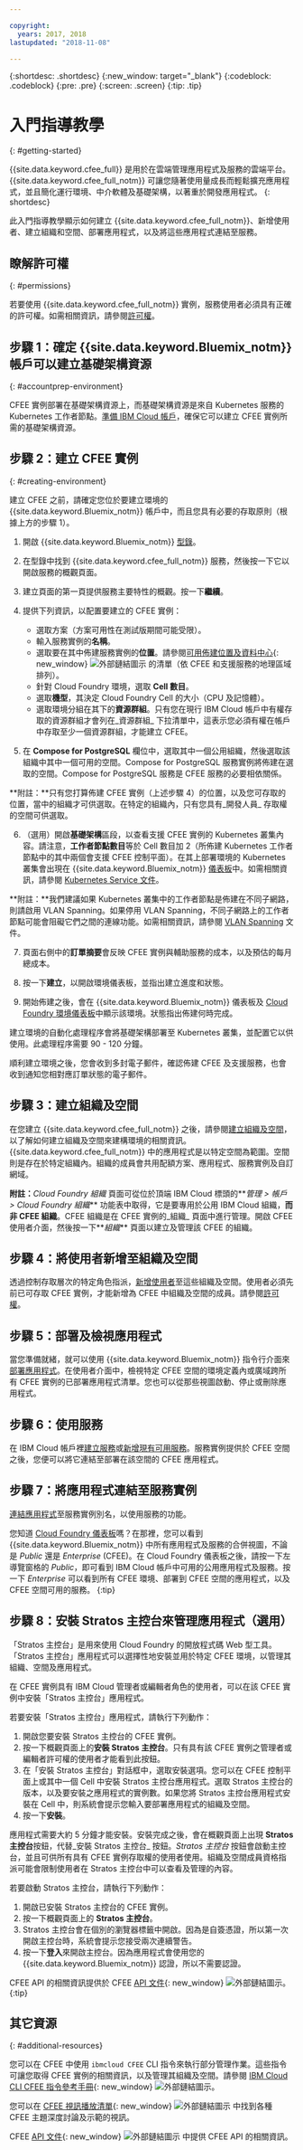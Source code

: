 ```yaml
---

copyright:
  years: 2017, 2018
lastupdated: "2018-11-08"

---
```


{:shortdesc: .shortdesc}
{:new_window: target="_blank"}
{:codeblock: .codeblock}
{:pre: .pre}
{:screen: .screen}
{:tip: .tip}

# 入門指導教學
{: #getting-started}

{{site.data.keyword.cfee_full}} 是用於在雲端管理應用程式及服務的雲端平台。{{site.data.keyword.cfee_full_notm}} 可讓您隨著使用量成長而輕鬆擴充應用程式，並且簡化運行環境、中介軟體及基礎架構，以著重於開發應用程式。
{: shortdesc}

此入門指導教學顯示如何建立 {{site.data.keyword.cfee_full_notm}}、新增使用者、建立組織和空間、部署應用程式，以及將這些應用程式連結至服務。

## 瞭解許可權
{: #permissions}

若要使用 {{site.data.keyword.cfee_full_notm}} 實例，服務使用者必須具有正確的許可權。如需相關資訊，請參閱[許可權](https://console.bluemix.net/docs/cloud-foundry/permissions.html)。

## 步驟 1：確定 {{site.data.keyword.Bluemix_notm}} 帳戶可以建立基礎架構資源
{: #accountprep-environment}

CFEE 實例部署在基礎架構資源上，而基礎架構資源是來自 Kubernetes 服務的 Kubernetes 工作者節點。[準備 IBM Cloud 帳戶](https://console.bluemix.net/docs/cloud-foundry/prepare-account.html)，確保它可以建立 CFEE 實例所需的基礎架構資源。

## 步驟 2：建立 CFEE 實例
{: #creating-environment}

建立 CFEE 之前，請確定您位於要建立環境的 {{site.data.keyword.Bluemix_notm}} 帳戶中，而且您具有必要的存取原則（根據上方的步驟 1）。

1.  開啟 {{site.data.keyword.Bluemix_notm}} [型錄](https://console.bluemix.net/catalog)。

2.  在型錄中找到 {{site.data.keyword.cfee_full_notm}} 服務，然後按一下它以開啟服務的概觀頁面。

3.  建立頁面的第一頁提供服務主要特性的概觀。按一下**繼續**。

4.  提供下列資訊，以配置要建立的 CFEE 實例：
    * 選取方案（方案可用性在測試版期間可能受限）。
    * 輸入服務實例的**名稱**。
    * 選取要在其中佈建服務實例的**位置**。請參閱[可用佈建位置及資料中心](https://console.bluemix.net/docs/cloud-foundry/index.html#provisioning-targets){: new_window} ![外部鏈結圖示](../icons/launch-glyph.svg "外部鏈結圖示") 的清單（依 CFEE 和支援服務的地理區域排列）。 
    * 針對 Cloud Foundry 環境，選取 **Cell 數目**。
    * 選取**機型**，其決定 Cloud Foundry Cell 的大小（CPU 及記憶體）。
    * 選取環境分組在其下的**資源群組**。只有您在現行 IBM Cloud 帳戶中有權存取的資源群組才會列在_資源群組_ 下拉清單中，這表示您必須有權在帳戶中存取至少一個資源群組，才能建立 CFEE。

5.  在 **Compose for PostgreSQL** 欄位中，選取其中一個公用組織，然後選取該組織中其中一個可用的空間。Compose for PostgreSQL 服務實例將佈建在選取的空間。Compose for PostgreSQL 服務是 CFEE 服務的必要相依關係。

**附註：**只有您打算佈建 CFEE 實例（上述步驟 4）的位置，以及您可存取的位置，當中的組織才可供選取。在特定的組織內，只有您具有_開發人員_ 存取權的空間可供選取。 

6.  （選用）開啟**基礎架構**區段，以查看支援 CFEE 實例的 Kubernetes 叢集內容。請注意，**工作者節點數目**等於 Cell 數目加 2（所佈建 Kubernetes 工作者節點中的其中兩個會支援 CFEE 控制平面）。在其上部署環境的 Kubernetes 叢集會出現在 {{site.data.keyword.Bluemix_notm}} [儀表板](https://console.bluemix.net/dashboard/apps/)中。如需相關資訊，請參閱 [Kubernetes Service 文件](https://console.bluemix.net/docs/containers/cs_why.html#cs_ov)。

**附註：**我們建議如果 Kubernetes 叢集中的工作者節點是佈建在不同子網路，則請啟用 VLAN Spanning。如果停用 VLAN Spanning，不同子網路上的工作者節點可能會阻礙它們之間的連線功能。如需相關資訊，請參閱 [VLAN Spanning](https://console.bluemix.net/docs/containers/cs_subnets.html#vlan-spanning) 文件。

7.  頁面右側中的**訂單摘要**會反映 CFEE 實例與輔助服務的成本，以及預估的每月總成本。

8.  按一下**建立**，以開啟環境儀表板，並指出建立進度和狀態。

9.  開始佈建之後，會在 {{site.data.keyword.Bluemix_notm}} 儀表板及 [Cloud Foundry 環境儀表板](https://console.bluemix.net/dashboard/cloudfoundry?filter=cf_environments)中顯示該環境。狀態指出佈建何時完成。

建立環境的自動化處理程序會將基礎架構部署至 Kubernetes 叢集，並配置它以供使用。此處理程序需要 90 - 120 分鐘。

順利建立環境之後，您會收到多封電子郵件，確認佈建 CFEE 及支援服務，也會收到通知您相對應訂單狀態的電子郵件。

## 步驟 3：建立組織及空間

在您建立 {{site.data.keyword.cfee_full_notm}} 之後，請參閱[建立組織及空間](https://console.bluemix.net/docs/cloud-foundry/orgs-spaces.html)，以了解如何建立組織及空間來建構環境的相關資訊。{{site.data.keyword.cfee_full_notm}} 中的應用程式是以特定空間為範圍。空間則是存在於特定組織內。組織的成員會共用配額方案、應用程式、服務實例及自訂網域。

**附註：**_Cloud Foundry 組織_ 頁面可從位於頂端 IBM Cloud 標頭的**_管理 > 帳戶 > Cloud Foundry 組織_** 功能表中取得，它是要專用於公用 IBM Cloud 組織，**而非 CFEE 組織**。CFEE 組織是在 CFEE 實例的_組織_ 頁面中進行管理。開啟 CFEE 使用者介面，然後按一下**_組織_** 頁面以建立及管理該 CFEE 的組織。

## 步驟 4：將使用者新增至組織及空間

透過控制存取層次的特定角色指派，[新增使用者](https://console.bluemix.net/docs/cloud-foundry/add-users.html)至這些組織及空間。使用者必須先前已可存取 CFEE 實例，才能新增為 CFEE 中組織及空間的成員。請參閱[許可權](https://console.bluemix.net/docs/cloud-foundry/permissions.html)。

## 步驟 5：部署及檢視應用程式

當您準備就緒，就可以使用 {{site.data.keyword.Bluemix_notm}} 指令行介面來[部署應用程式](https://console.bluemix.net/docs/cloud-foundry/deploy-apps.html)。在使用者介面中，檢視特定 CFEE 空間的環境定義內或廣域跨所有 CFEE 實例的已部署應用程式清單。您也可以從那些視圖啟動、停止或刪除應用程式。

## 步驟 6：使用服務

在 IBM Cloud 帳戶裡[建立服務](https://console.bluemix.net/docs/cloud-foundry/add-serv-inst.html#creating-services_inspace)或[新增現有可用服務](https://console.bluemix.net/docs/cloud-foundry/add-serv-inst.html#adding-services_inspace)。服務實例提供於 CFEE 空間之後，您便可以將它連結至部署在該空間的 CFEE 應用程式。

## 步驟 7：將應用程式連結至服務實例

[連結應用程式](https://console.bluemix.net/docs/cloud-foundry/add-serv-inst.html#bind_services)至服務實例別名，以使用服務的功能。

您知道 [Cloud Foundry 儀表板](https://console.bluemix.net/dashboard/cloudfoundry/overview)嗎？在那裡，您可以看到 {{site.data.keyword.Bluemix_notm}} 中所有應用程式及服務的合併視圖，不論是 _Public_ 還是 _Enterprise_ (CFEE)。在 Cloud Foundry 儀表板之後，請按一下左導覽窗格的 _Public_，即可看到 IBM Cloud 帳戶中可用的公用應用程式及服務。按一下 _Enterprise_ 可以看到所有 CFEE 環境、部署到 CFEE 空間的應用程式，以及 CFEE 空間可用的服務。
{:tip}

## 步驟 8：安裝 Stratos 主控台來管理應用程式（選用）

「Stratos 主控台」是用來使用 Cloud Foundry 的開放程式碼 Web 型工具。「Stratos 主控台」應用程式可以選擇性地安裝並用於特定 CFEE 環境，以管理其組織、空間及應用程式。

在 CFEE 實例具有 IBM Cloud 管理者或編輯者角色的使用者，可以在該 CFEE 實例中安裝「Stratos 主控台」應用程式。

若要安裝「Stratos 主控台」應用程式，請執行下列動作：

1. 開啟您要安裝 Stratos 主控台的 CFEE 實例。
2. 按一下概觀頁面上的**安裝 Stratos 主控台**。只有具有該 CFEE 實例之管理者或編輯者許可權的使用者才能看到此按鈕。
3. 在「安裝 Stratos 主控台」對話框中，選取安裝選項。您可以在 CFEE 控制平面上或其中一個 Cell 中安裝 Stratos 主控台應用程式。選取 Stratos 主控台的版本，以及要安裝之應用程式的實例數。如果您將 Stratos 主控台應用程式安裝在 Cell 中，則系統會提示您輸入要部署應用程式的組織及空間。
4. 按一下**安裝**。

應用程式需要大約 5 分鐘才能安裝。安裝完成之後，會在概觀頁面上出現 **Stratos 主控台**按鈕，代替_安裝 Stratos 主控台_ 按鈕。_Stratos 主控台_ 按鈕會啟動主控台，並且可供所有具有 CFEE 實例存取權的使用者使用。組織及空間成員資格指派可能會限制使用者在 Stratos 主控台中可以查看及管理的內容。

若要啟動 Stratos 主控台，請執行下列動作：

1. 開啟已安裝 Stratos 主控台的 CFEE 實例。
2. 按一下概觀頁面上的 **Stratos 主控台**。
3. Stratos 主控台會在個別的瀏覽器標籤中開啟。因為是自簽憑證，所以第一次開啟主控台時，系統會提示您接受兩次連續警告。
4. 按一下**登入**來開啟主控台。因為應用程式會使用您的 {{site.data.keyword.Bluemix_notm}} 認證，所以不需要認證。

CFEE API 的相關資訊提供於 CFEE [API 文件](https://console.bluemix.net/apidocs/cfaas){: new_window} ![外部鏈結圖示](../icons/launch-glyph.svg "外部鏈結圖示")。
{:tip}


## 其它資源
{: #additional-resources}

您可以在 CFEE 中使用 `ibmcloud CFEE` CLI 指令來執行部分管理作業。這些指令可讓您取得 CFEE 實例的相關資訊，以及管理其組織及空間。請參閱 [IBM Cloud CLI CFEE 指令參考手冊](https://console.cloud.ibm.com/docs/cli/reference/ibmcloud/cli_cfee.html#ibmcloud_commands_cfee){: new_window} ![外部鏈結圖示](../icons/launch-glyph.svg "外部鏈結圖示")。

您可以在 [CFEE 視訊播放清單](https://ibm.biz/CFEE-Playlist){: new_window} ![外部鏈結圖示](../icons/launch-glyph.svg "外部鏈結圖示") 中找到各種 CFEE 主題深度討論及示範的視訊。

CFEE [API 文件](https://console.stage1.bluemix.net/apidocs/cfaas){: new_window} ![外部鏈結圖示](../icons/launch-glyph.svg "外部鏈結圖示") 中提供 CFEE API 的相關資訊。
